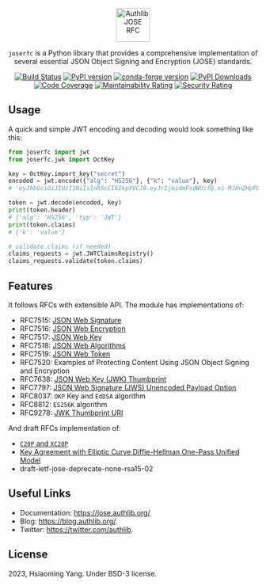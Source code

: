 <div align="center">

<picture>
  <source media="(prefers-color-scheme: dark)" srcset="docs/_static/dark-logo.svg" />
  <img alt="Authlib JOSE RFC" src="docs/_static/light-logo.svg" height="68" />
</picture>

`joserfc` is a Python library that provides a comprehensive implementation of several essential JSON Object Signing and Encryption (JOSE) standards.

[![Build Status](https://github.com/authlib/joserfc/actions/workflows/test.yml/badge.svg)](https://github.com/authlib/joserfc/actions)
[![PyPI version](https://img.shields.io/pypi/v/joserfc)](https://pypi.org/project/joserfc)
[![conda-forge version](https://img.shields.io/conda/v/conda-forge/joserfc?label=conda-forge&colorB=0090ff)](https://anaconda.org/conda-forge/joserfc)
[![PyPI Downloads](https://img.shields.io/pypi/dm/joserfc)](https://pypistats.org/packages/joserfc)
[![Code Coverage](https://codecov.io/gh/authlib/joserfc/branch/main/graph/badge.svg?token=WCD9X8HKI1)](https://codecov.io/gh/authlib/joserfc)
[![Maintainability Rating](https://sonarcloud.io/api/project_badges/measure?project=authlib_joserfc&metric=sqale_rating)](https://sonarcloud.io/summary/new_code?id=authlib_joserfc)
[![Security Rating](https://sonarcloud.io/api/project_badges/measure?project=authlib_joserfc&metric=security_rating)](https://sonarcloud.io/summary/new_code?id=authlib_joserfc)

</div>

## Usage

A quick and simple JWT encoding and decoding would look something like this:

```python
from joserfc import jwt
from joserfc.jwk import OctKey

key = OctKey.import_key("secret")
encoded = jwt.encode({"alg": "HS256"}, {"k": "value"}, key)
# 'eyJhbGciOiJIUzI1NiIsInR5cCI6IkpXVCJ9.eyJrIjoidmFsdWUifQ.ni-MJXnZHpFB_8L9P9yllj3RNDfzmD4yBKAyefSctMY'

token = jwt.decode(encoded, key)
print(token.header)
# {'alg': 'HS256', 'typ': 'JWT'}
print(token.claims)
# {'k': 'value'}

# validate claims (if needed)
claims_requests = jwt.JWTClaimsRegistry()
claims_requests.validate(token.claims)
```

## Features

It follows RFCs with extensible API. The module has implementations of:

- RFC7515: [JSON Web Signature](https://jose.authlib.org/en/dev/guide/jws/)
- RFC7516: [JSON Web Encryption](https://jose.authlib.org/en/dev/guide/jwe/)
- RFC7517: [JSON Web Key](https://jose.authlib.org/en/dev/guide/jwk/)
- RFC7518: [JSON Web Algorithms](https://jose.authlib.org/en/dev/guide/algorithms/)
- RFC7519: [JSON Web Token](https://jose.authlib.org/en/dev/guide/jwt/)
- RFC7520: Examples of Protecting Content Using JSON Object Signing and Encryption
- RFC7638: [JSON Web Key (JWK) Thumbprint](https://jose.authlib.org/en/guide/jwk/#thumbprint)
- RFC7797: [JSON Web Signature (JWS) Unencoded Payload Option](https://jose.authlib.org/en/dev/guide/jws/#rfc7797)
- RFC8037: ``OKP`` Key and ``EdDSA`` algorithm
- RFC8812: ``ES256K`` algorithm
- RFC9278: [JWK Thumbprint URI](https://jose.authlib.org/en/guide/jwk/#thumbprint-uri)

And draft RFCs implementation of:

- [`C20P` and `XC20P`](https://jose.authlib.org/en/dev/guide/algorithms/#c20p-and-xc20p)
- [Key Agreement with Elliptic Curve Diffie-Hellman One-Pass Unified Model](https://jose.authlib.org/en/dev/guide/algorithms/#ecdh-1pu-algorithms)
- draft-ietf-jose-deprecate-none-rsa15-02

## Useful Links

- Documentation: https://jose.authlib.org/
- Blog: https://blog.authlib.org/.
- Twitter: https://twitter.com/authlib.

## License

2023, Hsiaoming Yang. Under BSD-3 license.
